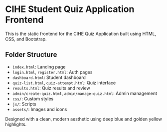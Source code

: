 # CIHE Student Quiz Application Frontend

This is the static frontend for the CIHE Quiz Application built using HTML, CSS, and Bootstrap.

## Folder Structure

- `index.html`: Landing page
- `login.html`, `register.html`: Auth pages
- `dashboard.html`: Student dashboard
- `quiz-list.html`, `quiz-attempt.html`: Quiz interface
- `results.html`: Quiz results and review
- `admin/create-quiz.html`, `admin/manage-quiz.html`: Admin management
- `css/`: Custom styles
- `js/`: Scripts
- `assets/`: Images and icons

Designed with a clean, modern aesthetic using deep blue and golden yellow highlights.